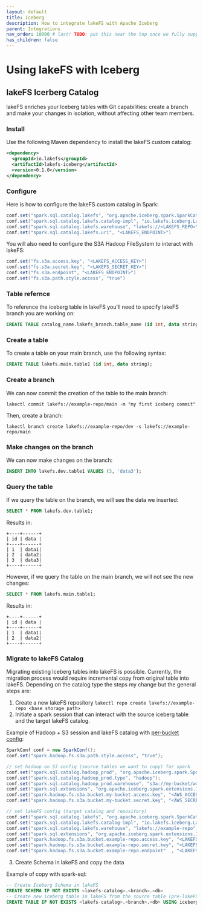 ```yaml
---
layout: default
title: Iceberg
description: How to integrate lakeFS with Apache Iceberg
parent: Integrations
nav_order: 10000 # last! TODO: put this near the top once we fully support Iceberg :)
has_children: false
---
```


# Using lakeFS with Iceberg

## lakeFS Icerberg Catalog

lakeFS enriches your Iceberg tables with Git capabilities: create a branch and make your changes in isolation, without affecting other team members.

### Install

Use the following Maven dependency to install the lakeFS custom catalog:

```xml
<dependency>
  <groupId>io.lakefs</groupId>
  <artifactId>lakefs-iceberg</artifactId>
  <version>0.1.0</version>
</dependency>
```

### Configure

Here is how to configure the lakeFS custom catalog in Spark:
```scala
conf.set("spark.sql.catalog.lakefs", "org.apache.iceberg.spark.SparkCatalog");
conf.set("spark.sql.catalog.lakefs.catalog-impl", "io.lakefs.iceberg.LakeFSCatalog");
conf.set("spark.sql.catalog.lakefs.warehouse", "lakefs://<LAKEFS_REPO>");
conf.set("spark.sql.catalog.lakefs.uri", "<LAKEFS_ENDPOINT>")
```

You will also need to configure the S3A Hadoop FileSystem to interact with lakeFS:
```scala
conf.set("fs.s3a.access.key", "<LAKEFS_ACCESS_KEY>")
conf.set("fs.s3a.secret.key", "<LAKEFS_SECRET_KEY>")
conf.set("fs.s3a.endpoint", "<LAKEFS_ENDPOINT>")
conf.set("fs.s3a.path.style.access", "true")
```

### Table refernce

To reference the iceberg table in lakeFS you'll need to specify lakeFS branch you are working on:
```sql
CREATE TABLE catalog_name.lakefs_branch.table_name (id int, data string);
```

### Create a table

To create a table on your main branch, use the following syntax:

```sql
CREATE TABLE lakefs.main.table1 (id int, data string);
```

### Create a branch

We can now commit the creation of the table to the main branch:

```
lakectl commit lakefs://example-repo/main -m "my first iceberg commit"
```

Then, create a branch:

```
lakectl branch create lakefs://example-repo/dev -s lakefs://example-repo/main
```

### Make changes on the branch

We can now make changes on the branch:

```sql
INSERT INTO lakefs.dev.table1 VALUES (3, 'data3');
```

### Query the table

If we query the table on the branch, we will see the data we inserted:

```sql
SELECT * FROM lakefs.dev.table1;
```

Results in:
```
+----+------+
| id | data |
+----+------+
| 1  | data1|
| 2  | data2|
| 3  | data3|
+----+------+
```

However, if we query the table on the main branch, we will not see the new changes:

```sql
SELECT * FROM lakefs.main.table1;
```

Results in:
```
+----+------+
| id | data |
+----+------+
| 1  | data1|
| 2  | data2|
+----+------+
```

### Migrate to lakeFS Catalog

Migrating existing Iceberg tables into lakeFS is possible. 
Currently, the migration process would require incremental copy from original table into lakeFS. 
Depending on the catalog type the steps my change but the general steps are: 
1. Create a new lakeFS repository `lakectl repo create lakefs://example-repo <base storage path>`
2. Initiate a spark session that can interact with the source iceberg table and the target lakeFS catalog. 

Example of Hadoop + S3 session and lakeFS catalog with [per-bucket config](https://docs.cloudera.com/HDPDocuments/HDP3/HDP-3.1.4/bk_cloud-data-access/content/s3-per-bucket-configs.html): 

```java
SparkConf conf = new SparkConf();
conf.set("spark.hadoop.fs.s3a.path.style.access", "true");

// set hadoop on S3 config (source tables we want to copy) for spark
conf.set("spark.sql.catalog.hadoop_prod", "org.apache.iceberg.spark.SparkCatalog");
conf.set("spark.sql.catalog.hadoop_prod.type", "hadoop");
conf.set("spark.sql.catalog.hadoop_prod.warehouse", "s3a://my-bucket/warehouse/hadoop/");
conf.set("spark.sql.extensions", "org.apache.iceberg.spark.extensions.IcebergSparkSessionExtensions");
conf.set("spark.hadoop.fs.s3a.bucket.my-bucket.access.key", "<AWS_ACCESS_KEY>");
conf.set("spark.hadoop.fs.s3a.bucket.my-bucket.secret.key", "<AWS_SECRET_KEY>");

// set lakeFS config (target catalog and repository)
conf.set("spark.sql.catalog.lakefs", "org.apache.iceberg.spark.SparkCatalog");
conf.set("spark.sql.catalog.lakefs.catalog-impl", "io.lakefs.iceberg.LakeFSCatalog");
conf.set("spark.sql.catalog.lakefs.warehouse", "lakefs://example-repo");
conf.set("spark.sql.extensions", "org.apache.iceberg.spark.extensions.IcebergSparkSessionExtensions");
conf.set("spark.hadoop.fs.s3a.bucket.example-repo.access.key", "<LAKEFS_ACCESS_KEY>");
conf.set("spark.hadoop.fs.s3a.bucket.example-repo.secret.key", "<LAKEFS_SECRET_KEY>");
conf.set("spark.hadoop.fs.s3a.bucket.example-repo.endpoint"  , "<LAKEFS_ENDPOINT>");
```

3. Create Schema in lakeFS and copy the data 

Example of copy with spark-sql: 

```SQL
-- Create Iceberg Schema in lakeFS
CREATE SCHEMA IF NOT EXISTS <lakefs-catalog>.<branch>.<db>
-- Create new iceberg table in lakeFS from the source table (pre-lakeFS)
CREATE TABLE IF NOT EXISTS <lakefs-catalog>.<branch>.<db> USING iceberg AS SELECT * FROM <iceberg-original-table>
```